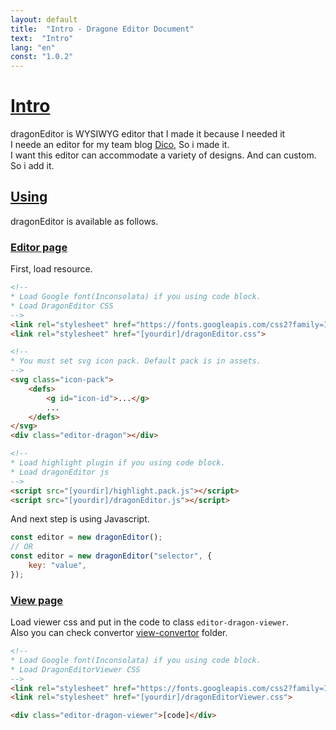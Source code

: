 ```yaml
---
layout: default
title:  "Intro - Dragone Editor Document"
text:  "Intro"
lang: "en"
const: "1.0.2"
---
```


# [Intro](#intro)

dragonEditor is WYSIWYG editor that I made it because I needed it<br>
I neede an editor for my team blog [Dico](https://dico.me), So i made it.<br>
I want this editor can accommodate a variety of designs. And can custom. So i add it.

## [Using](#using)

dragonEditor is available as follows.


### [Editor page](#editor-page)

First, load resource.

```html
<!-- 
* Load Google font(Inconsolata) if you using code block.
* Load DragonEditor CSS
-->
<link rel="stylesheet" href="https://fonts.googleapis.com/css2?family=Inconsolata:wght@400;700&amp;display=swap">
<link rel="stylesheet" href="[yourdir]/dragonEditor.css">

<!-- 
* You must set svg icon pack. Default pack is in assets.
-->
<svg class="icon-pack">
    <defs>
        <g id="icon-id">...</g>
        ...
    </defs>
</svg>
<div class="editor-dragon"></div>

<!-- 
* Load highlight plugin if you using code block.
* Load dragonEditor js
-->
<script src="[yourdir]/highlight.pack.js"></script>
<script src="[yourdir]/dragonEditor.js"></script>
```

And next step is using Javascript.

```js
const editor = new dragonEditor();
// OR
const editor = new dragonEditor("selector", {
    key: "value",
});
```

### [View page](#view-page)

Load viewer css and put in the code to class `editor-dragon-viewer`.<br>
Also you can check convertor [view-convertor](https://github.com/lovefields/dragonEditor/tree/main/assets/view-convertor) folder.

```html
<!-- 
* Load Google font(Inconsolata) if you using code block.
* Load DragonEditorViewer CSS
-->
<link rel="stylesheet" href="https://fonts.googleapis.com/css2?family=Inconsolata:wght@400;700&amp;display=swap">
<link rel="stylesheet" href="[yourdir]/dragonEditorViewer.css">

<div class="editor-dragon-viewer">[code]</div>
```